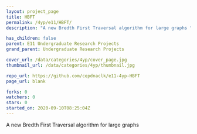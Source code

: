 ```yaml
---
layout: project_page
title: HBFT
permalink: /4yp/e11/HBFT/
description: "A new Bredth First Traversal algorithm for large graphs "

has_children: false
parent: E11 Undergraduate Research Projects
grand_parent: Undergraduate Research Projects

cover_url: /data/categories/4yp/cover_page.jpg
thumbnail_url: /data/categories/4yp/thumbnail.jpg

repo_url: https://github.com/cepdnaclk/e11-4yp-HBFT
page_url: blank

forks: 0
watchers: 0
stars: 0
started_on: 2020-09-10T08:25:04Z
---
```

A new Bredth First Traversal algorithm for large graphs 

